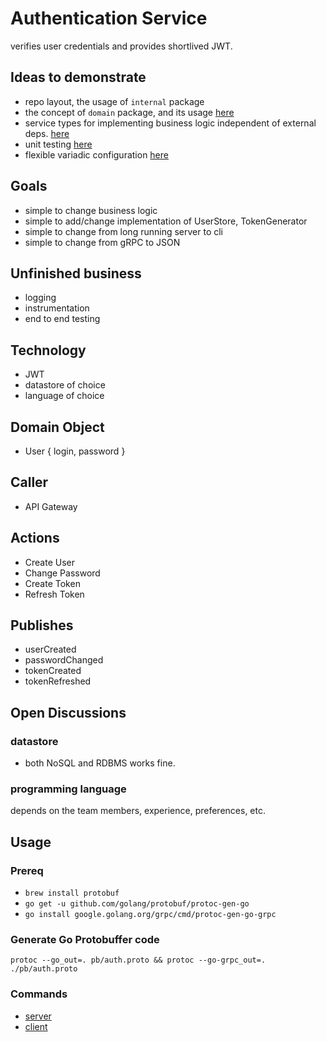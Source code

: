 # Authentication Service
verifies user credentials and provides shortlived JWT.

## Ideas to demonstrate
- repo layout, the usage of `internal` package
- the concept of `domain` package, and its usage [here](https://github.com/jayjzheng/amazon/tree/master/auth/internal/domain)
- service types for implementing business logic independent of external deps. [here](https://github.com/jayjzheng/amazon/blob/master/auth/internal/domain/auth_service.go)
- unit testing [here](https://github.com/jayjzheng/amazon/blob/master/auth/internal/domain/auth_service_test.go)
- flexible variadic configuration [here](https://github.com/jayjzheng/amazon/blob/master/auth/internal/jwt/jwt.go)

## Goals
- simple to change business logic
- simple to add/change implementation of UserStore, TokenGenerator
- simple to change from long running server to cli
- simple to change from gRPC to JSON

## Unfinished business
- logging
- instrumentation
- end to end testing

## Technology
- JWT
- datastore of choice
- language of choice

## Domain Object
- User { login, password }

## Caller
- API Gateway

## Actions
- Create User
- Change Password
- Create Token
- Refresh Token

## Publishes
- userCreated
- passwordChanged
- tokenCreated
- tokenRefreshed

## Open Discussions
### datastore
- both NoSQL and RDBMS works fine.

### programming language
depends on the team members, experience, preferences, etc.

## Usage
### Prereq
- ```brew install protobuf```
- ```go get -u github.com/golang/protobuf/protoc-gen-go```
- ```go install google.golang.org/grpc/cmd/protoc-gen-go-grpc```

### Generate Go Protobuffer code
```protoc --go_out=. pb/auth.proto && protoc --go-grpc_out=. ./pb/auth.proto```

### Commands
- [server](https://github.com/jayjzheng/amazon/tree/master/auth/cmd/server)
- [client](https://github.com/jayjzheng/amazon/tree/master/auth/cmd/client)
